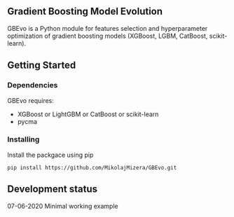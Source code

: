 ## Gradient Boosting Model Evolution
GBEvo is a Python module for features selection and hyperparameter optimization of gradient boosting models (XGBoost, LGBM, CatBoost, scikit-learn).
## Getting Started
### Dependencies
GBEvo requires:
- XGBoost or LightGBM or CatBoost or scikit-learn
- pycma
### Installing
Install the packgace using pip
```
pip install https://github.com/MikolajMizera/GBEvo.git
```
## Development status
07-06-2020 Minimal working example
